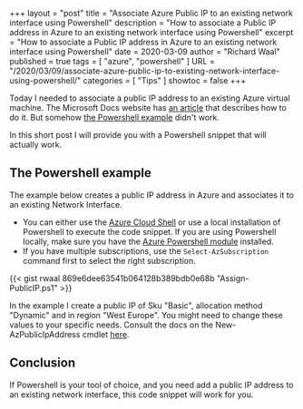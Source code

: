 +++
layout =  "post"
title = "Associate Azure Public IP to an existing network interface using Powershell"
description = "How to associate a Public IP address in Azure to an existing network interface using Powershell"
excerpt = "How to associate a Public IP address in Azure to an existing network interface using Powershell"
date = 2020-03-09
author = "Richard Waal"
published = true
tags = [
    "azure",
    "powershell"
]
URL = "/2020/03/09/associate-azure-public-ip-to-existing-network-interface-using-powershell/"
categories = [
   "Tips"
]
showtoc = false
+++

Today I needed to associate a public IP address to an existing Azure virtual machine. The Microsoft Docs website has [an article](https://docs.microsoft.com/en-us/azure/virtual-network/associate-public-ip-address-vm) that describes how to do it. But somehow [the Powershell example](https://docs.microsoft.com/en-us/azure/virtual-network/associate-public-ip-address-vm#powershell) didn't work. 

In this short post I will provide you with a Powershell snippet that will actually work. 

## The Powershell example

The example below creates a public IP address in Azure and associates it to an existing Network Interface. 

* You can either use the [Azure Cloud Shell](https://docs.microsoft.com/en-us/azure/cloud-shell/overview) or use a local installation of Powershell to execute the code snippet. If you are using Powershell locally, make sure you have the [Azure Powershell module](https://docs.microsoft.com/en-us/powershell/azure/install-az-ps) installed. 
* If you have multiple subscriptions, use the `Select-AzSubscription` command first to select the right subscription. 

{{< gist rwaal 869e6dee63541b064128b389bdb0e68b "Assign-PublicIP.ps1" >}}

In the example I create a public IP of Sku "Basic", allocation method "Dynamic" and in region "West Europe". You might need to change these values to your specific needs. Consult the docs on the New-AzPublicIpAddress cmdlet [here](https://docs.microsoft.com/en-us/powershell/module/az.network/new-azpublicipaddress).

## Conclusion

If Powershell is your tool of choice, and you need add a public IP address to an existing network interface, this code snippet will work for you. 

